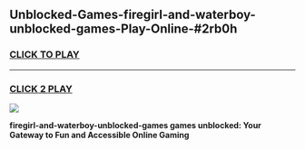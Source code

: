
## Unblocked-Games-firegirl-and-waterboy-unblocked-games-Play-Online-#2rb0h
<h3>
<a href="https://premium.freeplayer.one?title=firegirl-and-waterboy-unblocked-games&ref=27F">CLICK TO PLAY</a></h3>
<hr>

<h3>
<a href="https://premium.freeplayer.one?title=firegirl-and-waterboy-unblocked-games&ref=27F">CLICK 2 PLAY</a>
  
</h3>

<a href="https://premium.freeplayer.one?title=firegirl-and-waterboy-unblocked-games&ref=27F"><img src="https://clearcache.store/games.png"></a>


**firegirl-and-waterboy-unblocked-games games unblocked: Your Gateway to Fun and Accessible Online Gaming**
